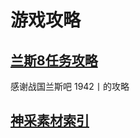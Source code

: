 # 游戏攻略

## <a href="https://bufan.xyz/gaming-strategy"> 兰斯8任务攻略 </a>
感谢战国兰斯吧 1942丨的攻略

## <a href="https://bufan.xyz/gaming-strategy/Kamidori-Alchemy-Master.html"> 神采素材索引 </a>
